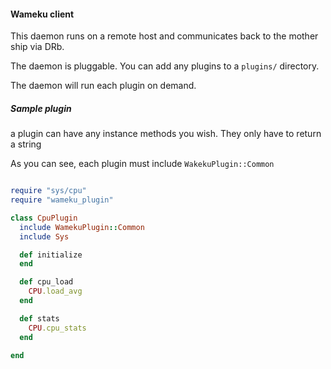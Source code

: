 #### Wameku client

This daemon runs on a remote host and communicates back to the mother ship via DRb.

The daemon is pluggable.  You can add any plugins to a `plugins/` directory.

The daemon will run each plugin on demand.




##### Sample plugin  

a plugin can have any instance methods you wish.  They only have to return a string

As you can see, each plugin must include `WakekuPlugin::Common`

```ruby

require "sys/cpu"
require "wameku_plugin"

class CpuPlugin
  include WamekuPlugin::Common
  include Sys

  def initialize
  end

  def cpu_load
    CPU.load_avg
  end

  def stats
    CPU.cpu_stats
  end

end
```


